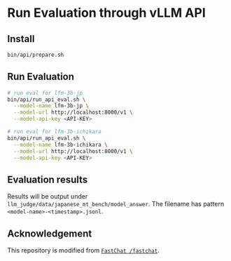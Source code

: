 # Run Evaluation through vLLM API

## Install

```bash
bin/api/prepare.sh
```

## Run Evaluation

```bash
# run eval for lfm-3b-jp
bin/api/run_api_eval.sh \
  --model-name lfm-3b-jp \
  --model-url http://localhost:8000/v1 \
  --model-api-key <API-KEY>

# run eval for lfm-3b-ichikara
bin/api/run_api_eval.sh \
  --model-name lfm-3b-ichikara \
  --model-url http://localhost:8000/v1 \
  --model-api-key <API-KEY>
```

## Evaluation results

Results will be output under `llm_judge/data/japanese_mt_bench/model_answer`. The filename has pattern `<model-name>-<timestamp>.jsonl`.

## Acknowledgement

This repository is modified from [`FastChat
/fastchat`](https://github.com/lm-sys/FastChat/tree/main/fastchat).

